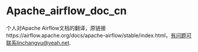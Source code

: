 # Apache_airflow_doc_cn
个人对Apache Airflow文档的翻译，原链接https://airflow.apache.org/docs/apache-airflow/stable/index.html，有问题可联系linchangyu@yeah.net.
